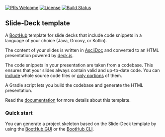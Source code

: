 [![PRs Welcome](https://img.shields.io/badge/PRs-welcome-brightgreen.svg?style=flat-square)](http://makeapullrequest.com)
[![License](https://img.shields.io/badge/License-Apache%202.0-blue.svg)](https://github.com/boothub-org/boothub-template-slide-deck/blob/master/LICENSE)
[![Build Status](https://img.shields.io/travis/boothub-org/boothub-template-slide-deck/master.svg?label=Build)](https://travis-ci.org/boothub-org/boothub-template-slide-deck)
## Slide-Deck template ##

A [BootHub](https://boothub.org) template for slide decks that include code snippets in a language of your choice (Java, Groovy, or Kotlin).

The content of your slides is written in [AsciiDoc](https://asciidoctor.org/docs/what-is-asciidoc/) and converted to
an HTML presentation powered by [deck.js](http://imakewebthings.com/deck.js/).



The code snippets in your presentation are taken from a codebase.
This ensures that your slides always contain valid and up-to-date code. 
You can [include](https://asciidoctor.org/docs/user-manual/#include-directive)
whole source code files or [only portions](https://asciidoctor.org/docs/user-manual/#include-partial) of them.

A Gradle script lets you build the codebase and generate the HTML presentation.

Read the [documentation](http://slide-deck.boothub.org) for more details about this template.

### Quick start

You can generate a project skeleton based on the Slide-Deck template by using the [BootHub GUI](https://boothub.org/goto/org.boothub.slide-deck)
or the [BootHub CLI](https://boothub.org/app#/cli).
